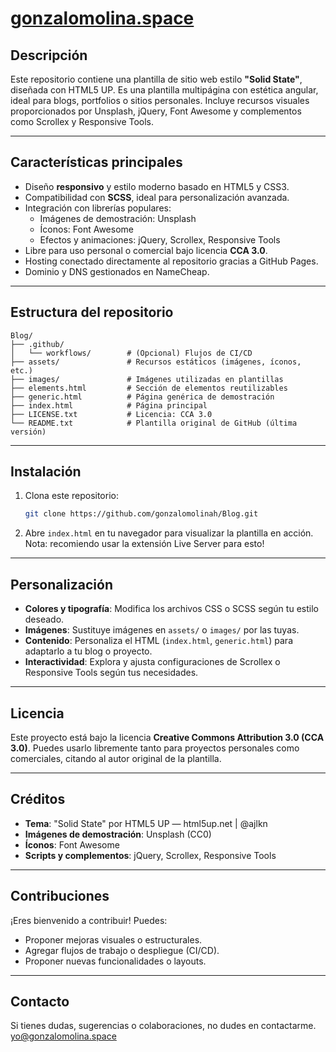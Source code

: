 # [gonzalomolina.space](https://gonzalomolina.space)


##  Descripción

Este repositorio contiene una plantilla de sitio web estilo **"Solid State"**, diseñada con HTML5 UP. Es una plantilla multipágina con estética angular, ideal para blogs, portfolios o sitios personales. Incluye recursos visuales proporcionados por Unsplash, jQuery, Font Awesome y complementos como Scrollex y Responsive Tools.

---

##  Características principales

- Diseño **responsivo** y estilo moderno basado en HTML5 y CSS3.
- Compatibilidad con **SCSS**, ideal para personalización avanzada.
- Integración con librerías populares:
  - Imágenes de demostración: Unsplash
  - Íconos: Font Awesome
  - Efectos y animaciones: jQuery, Scrollex, Responsive Tools
- Libre para uso personal o comercial bajo licencia **CCA 3.0**.
- Hosting conectado directamente al repositorio gracias a GitHub Pages.
- Dominio y DNS gestionados en NameCheap.

---

##  Estructura del repositorio

```
Blog/
├── .github/
│   └── workflows/        # (Opcional) Flujos de CI/CD
├── assets/               # Recursos estáticos (imágenes, íconos, etc.)
├── images/               # Imágenes utilizadas en plantillas
├── elements.html         # Sección de elementos reutilizables
├── generic.html          # Página genérica de demostración
├── index.html            # Página principal
├── LICENSE.txt           # Licencia: CCA 3.0
└── README.txt            # Plantilla original de GitHub (última versión)
```

---

##  Instalación

1. Clona este repositorio:
   ```bash
   git clone https://github.com/gonzalomolinah/Blog.git
   ```

2. Abre `index.html` en tu navegador para visualizar la plantilla en acción.
Nota: recomiendo usar la extensión Live Server para esto!

---

##  Personalización

- **Colores y tipografía**: Modifica los archivos CSS o SCSS según tu estilo deseado.
- **Imágenes**: Sustituye imágenes en `assets/` o `images/` por las tuyas.
- **Contenido**: Personaliza el HTML (`index.html`, `generic.html`) para adaptarlo a tu blog o proyecto.
- **Interactividad**: Explora y ajusta configuraciones de Scrollex o Responsive Tools según tus necesidades.

---

##  Licencia

Este proyecto está bajo la licencia **Creative Commons Attribution 3.0 (CCA 3.0)**. Puedes usarlo libremente tanto para proyectos personales como comerciales, citando al autor original de la plantilla.

---

##  Créditos

- **Tema**: "Solid State" por HTML5 UP — html5up.net | @ajlkn  
- **Imágenes de demostración**: Unsplash (CC0)  
- **Íconos**: Font Awesome  
- **Scripts y complementos**: jQuery, Scrollex, Responsive Tools  

---

##  Contribuciones

¡Eres bienvenido a contribuir! Puedes:

- Proponer mejoras visuales o estructurales.
- Agregar flujos de trabajo o despliegue (CI/CD).
- Proponer nuevas funcionalidades o layouts.

---

##  Contacto

Si tienes dudas, sugerencias o colaboraciones, no dudes en contactarme.
yo@gonzalomolina.space